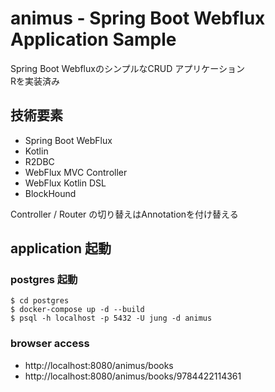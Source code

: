 # animus - Spring Boot Webflux Application Sample

Spring Boot WebfluxのシンプルなCRUD アプリケーション   
Rを実装済み

## 技術要素

- Spring Boot WebFlux
- Kotlin
- R2DBC
- WebFlux MVC Controller
- WebFlux Kotlin DSL
- BlockHound

Controller / Router の切り替えはAnnotationを付け替える

## application 起動

### postgres 起動

```shell
$ cd postgres
$ docker-compose up -d --build
$ psql -h localhost -p 5432 -U jung -d animus
```

### browser access

- http://localhost:8080/animus/books
- http://localhost:8080/animus/books/9784422114361
